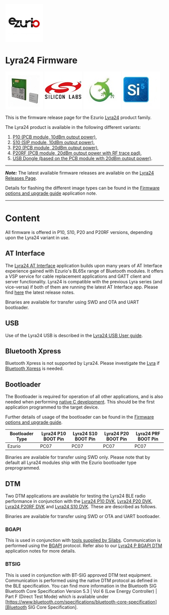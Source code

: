 [![Ezurio](/images/ezurio_logo.jpg)](https://www.ezurio.com/)

# Lyra24 Firmware

[![Lyra24-P](/images/lyra_p_and_lyra_s_render.jpg)](https://www.ezurio.com/wireless-modules/bluetooth-modules/bluetooth-5-modules/lyra-24-series-bluetooth-5-modules)
[![Silabs](/images/silabs_logo.jpg)](https://www.silabs.com)
[![Gecko SDK](/images/gecko_sdk_logo.jpg)](https://www.silabs.com/developers/gecko-software-development-kit)
[![Simplicity Studio](/images/simplicity_studio_logo.jpg)](https://www.silabs.com/developers/simplicity-studio)

This is the firmware release page for the Ezurio [Lyra24][Lyra24 series product brief] product family.

The Lyra24 product is available in the following different variants:
1. [P10 (PCB module, 10dBm output power)][Lyra24 P series datasheet],
2. [S10 (SIP module, 10dBm output power)][Lyra24 S series datasheet],
3. [P20 (PCB module, 20dBm output power)][Lyra24 P series datasheet],
4. [P20RF (PCB module, 20dBm output power with RF trace pad)][Lyra24 P series datasheet],
5. [USB Dongle (based on the PCB module with 20dBm output power)][Lyra24 P series datasheet].

---
**_Note:_** The latest available firmware releases are available on the [Lyra24 Releases Page].

Details for flashing the different image types can be found in the [Firmware options and upgrade guide] application note.

---

# Content

All firmware is offered in P10, S10, P20 and P20RF versions, depending upon the Lyra24 variant in use.

## AT Interface

The [Lyra24 AT Interface][Lyra24 AT Interface guide] application builds upon many years of AT Interface experience gained with Ezurio's BL65x range of Bluetooth modules. It offers a VSP service for cable replacement applications and GATT client and server functionality. Lyra24 is compatible with the previous Lyra series (and vice-versa) if both of them are running the latest AT Interface app. Please find [here][Lyra24 AT Interface release notes] the latest release notes.

Binaries are available for transfer using SWD and OTA and UART bootloader.

## USB

Use of the Lyra24 USB is described in the [Lyra24 USB User guide][Lyra24 USB User guide].

## Bluetooth Xpress

Bluetooth Xpress is not supported by Lyra24.
Please investigate the [Lyra][Lyra Product Landing Page] if [Bluetooth Xpress][Bluetooth Xpress] is needed.


## Bootloader

The Bootloader is required for operation of all other applications, and is also needed when performing [native C development][Native C development guide]. This should be the first application programmed to the target device.

Further details of usage of the bootloader can be found in the [Firmware options and upgrade guide][Firmware options and upgrade guide].


|   Bootloader Type  | Lyra24 P10 BOOT Pin | Lyra24 S10 BOOT Pin | Lyra24 P20 BOOT Pin | Lyra24 PRF BOOT Pin |
|--------------------|---------------------|---------------------|---------------------|---------------------|
| Ezurio |        PC07         |        PC07         |        PC07         |        PC07         |

Binaries are available for transfer using SWD only. Please note that by default all Lyra24 modules ship with the Ezurio bootloader type preprogrammed.

## DTM

Two DTM applications are available for testing the Lyra24 BLE radio performance in conjunction with the [Lyra24 P10 DVK][Lyra24 series DVK user guide], [Lyra24 P20 DVK][Lyra24 series DVK user guide], [Lyra24 P20RF DVK][Lyra24 series DVK user guide] and [Lyra24 S10 DVK][Lyra24 series DVK user guide]. These are described as follows.

Binaries are available for transfer using SWD or OTA and UART bootloader.

### BGAPI

This is used in conjunction with [tools supplied by Silabs][Silabs BGAPI DTM documentation]. Communication is performed using the [BGAPI][Silabs BGAPI description] protocol. Refer also to our [Lyra24 P BGAPI DTM][Lyra24 P BGAPI DTM Application Note] application notes for more details.

### BTSIG

This is used in conjunction with BT-SIG approved DTM test equipment. Communication is performed using the native DTM protocol as defined in the BLE specification. You can find more information in the Bluetooth SIG Bluetooth Core Specification Version 5.3 | Vol 6 (Low Energy Controller) | Part F (Direct Test Mode) which is available under [https://www.bluetooth.com/specifications/bluetooth-core-specification][Bluetooth SIG Core Specification].

[Lyra24 series product brief]: <https://www.ezurio.com/documentation/product-brief-lyra24-series>
[Lyra24 P series datasheet]: <https://www.ezurio.com/documentation/datasheet-lyra-24p>
[Lyra24 S series datasheet]: <https://www.ezurio.com/documentation/datasheet-lyra-24s>
[Lyra24 AT Interface guide]: <https://www.ezurio.com/documentation/user-guide-at-interface-application-lyra-22-24-series>
[Lyra24 USB User guide]: <https://www.ezurio.com/documentation/user-guide-lyra-24-usb>
[Lyra24 AT Interface release notes]: <https://www.ezurio.com/documentation/release-notes-lyra-24-p-s-v7-2-x>
[Lyra24 series DVK user guide]: <https://www.ezurio.com/documentation/user-guide-lyra-24p-development-kit>
[Lyra24 P BGAPI DTM Application Note]: <https://www.ezurio.com/documentation/application-note-lyra24p-bgapi-direct-test-mode>
[Lyra24 Releases Page]: <https://github.com/Ezurio/Lyra_24_Firmware/releases/tag/GA2.1>
[Silabs BGAPI DTM documentation]: <https://www.silabs.com/documents/public/application-notes/an1267-bt-rf-phy-evaluation-using-dtm-sdk-v3x.pdf>
[Silabs BGAPI description]: <https://docs.silabs.com/bluetooth/3.1/bgapi>
[Firmware options and upgrade guide]: <https://www.ezurio.com/documentation/user-guide-firmware-options-and-upgrading-lyra-series>
[Native C development guide]: <https://www.ezurio.com/documentation/user-guide-lyra-series-c-code-development>
[Bluetooth SIG Core Specification]: <https://www.bluetooth.com/specifications/bluetooth-core-specification>
[Lyra Product Landing Page]: <https://www.ezurio.com/wireless-modules/bluetooth-modules/bluetooth-5-modules/lyra-series-bluetooth-53-modules>
[Bluetooth Xpress]: <https://docs.silabs.com/gecko-os/1/bgx/latest/getting-started>
